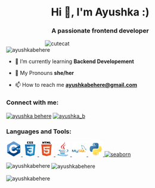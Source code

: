 <h1 align="center">Hi 👋, I'm Ayushka :)</h1>
<h3 align="center">A passionate frontend developer </h3>
<img align="right" alt="cutecat" width="400" src="https://media.tenor.com/9gcRZ1firEMAAAAC/cat-cute.gif">

<p align="left"> <img src="https://komarev.com/ghpvc/?username=ayushkabehere&label=Profile%20views&color=0e75b6&style=flat" alt="ayushkabehere" /> </p>

- 🌱 I’m currently learning **Backend Developement**

- 💬 My Pronouns **she/her**

- 📫 How to reach me **ayushkabehere@gmail.com**

<h3 align="left">Connect with me:</h3>
<p align="left">
<a href="https://linkedin.com/in/ayushka behere" target="blank"><img align="center" src="https://raw.githubusercontent.com/rahuldkjain/github-profile-readme-generator/master/src/images/icons/Social/linked-in-alt.svg" alt="ayushka behere" height="30" width="40" /></a>
<a href="https://instagram.com/ayushka_b" target="blank"><img align="center" src="https://raw.githubusercontent.com/rahuldkjain/github-profile-readme-generator/master/src/images/icons/Social/instagram.svg" alt="ayushka_b" height="30" width="40" /></a>
</p>

<h3 align="left">Languages and Tools:</h3>
<p align="left"> <a href="https://www.w3schools.com/cpp/" target="_blank" rel="noreferrer"> <img src="https://raw.githubusercontent.com/devicons/devicon/master/icons/cplusplus/cplusplus-original.svg" alt="cplusplus" width="40" height="40"/> </a> <a href="https://www.w3schools.com/css/" target="_blank" rel="noreferrer"> <img src="https://raw.githubusercontent.com/devicons/devicon/master/icons/css3/css3-original-wordmark.svg" alt="css3" width="40" height="40"/> </a> <a href="https://www.w3.org/html/" target="_blank" rel="noreferrer"> <img src="https://raw.githubusercontent.com/devicons/devicon/master/icons/html5/html5-original-wordmark.svg" alt="html5" width="40" height="40"/> </a> <a href="https://www.java.com" target="_blank" rel="noreferrer"> <img src="https://raw.githubusercontent.com/devicons/devicon/master/icons/java/java-original.svg" alt="java" width="40" height="40"/> </a> <a href="https://www.mysql.com/" target="_blank" rel="noreferrer"> <img src="https://raw.githubusercontent.com/devicons/devicon/master/icons/mysql/mysql-original-wordmark.svg" alt="mysql" width="40" height="40"/> </a> <a href="https://www.python.org" target="_blank" rel="noreferrer"> <img src="https://raw.githubusercontent.com/devicons/devicon/master/icons/python/python-original.svg" alt="python" width="40" height="40"/> </a> <a href="https://seaborn.pydata.org/" target="_blank" rel="noreferrer"> <img src="https://seaborn.pydata.org/_images/logo-mark-lightbg.svg" alt="seaborn" width="40" height="40"/> </a> </p>

<p><img align="left" src="https://github-readme-stats.vercel.app/api/top-langs?username=ayushkabehere&show_icons=true&locale=en&layout=compact" alt="ayushkabehere" /></p>

<p>&nbsp;<img align="center" src="https://github-readme-stats.vercel.app/api?username=ayushkabehere&show_icons=true&locale=en" alt="ayushkabehere" /></p>

<p><img align="center" src="https://github-readme-streak-stats.herokuapp.com/?user=ayushkabehere&" alt="ayushkabehere" /></p>
